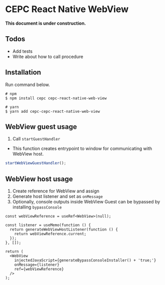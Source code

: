 # CEPC React Native WebView

**This document is under construction.**

## Todos

- Add tests
- Write about how to call procedure

## Installation

Run command below.

```
# npm
$ npm install cepc cepc-react-native-web-view

# yarn
$ yarn add cepc-cepc-react-native-web-view
```

## WebView guest usage

1. Call `startGuestHandler`

- This function creates entrypoint to window for communicating with WebView host.

```typescript
startWebViewGuestHandler();
```

## WebView host usage

1. Create reference for WebView and assign
2. Generate host listener and set as `onMessage`
3. Optionally, console outputs inside WebView Guest can be bypassed by installing `bypassConsole`

```tsx
const webViewReference = useRef<WebView>(null);

const listener = useMemo(function () {
  return generateWebViewHostListener(function () {
    return webViewReference.current;
  });
}, []);

return (
  <WebView
    injectedJavaScript={generateBypassConsoleInstaller() + 'true;'}
    onMessage={listener}
    ref={webViewReference}
  />
);
```
